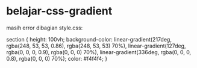 # belajar-css-gradient

masih error dibagian style.css:

section {
    height: 100vh;
    background-color: linear-gradient(217deg, rgba(248, 53, 53, 0.86), rgba(248, 53, 53) 70%), linear-gradient(127deg, rgba(0, 0, 0, 0.9), rgba(0, 0, 0) 70%), linear-gradient(336deg, rgba(0, 0, 0, 0.8), rgba(0, 0, 0) 70%);
    color: #f4f4f4;
}
